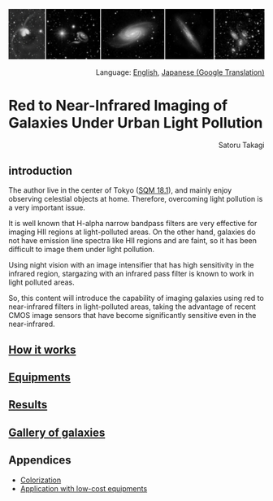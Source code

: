 ![frontImage](imgs/frontImage.jpg)

<p align="right">Language: <a href="https://satakagi.github.io/IR-imaging-of-galaxies-under-light-pollution/">English</a>, <a href="https://translate.google.co.jp/translate?sl=en&tl=ja&u=https%3A%2F%2Fsatakagi.github.io%2FIR-imaging-of-galaxies-under-light-pollution%2F">Japanese (Google Translation)</a></p>

# Red to Near-Infrared Imaging of Galaxies Under Urban Light Pollution

<p align="right">Satoru Takagi</p>
  
## introduction
The author live in the center of Tokyo ([SQM 18.1](https://www.lightpollutionmap.info/#zoom=8&lat=35.67&lon=139.77&layers=B0FFFFFFTFFFFFFFFFF)), and mainly enjoy observing celestial objects at home. Therefore, overcoming light pollution is a very important issue.

It is well known that H-alpha narrow bandpass filters are very effective for imaging HII regions at light-polluted areas.
On the other hand, galaxies do not have emission line spectra like HII regions and are faint, so it has been difficult to image them under light pollution.

Using night vision with an image intensifier that has high sensitivity in the infrared region, stargazing with an infrared pass filter is known to work in light polluted areas.

So, this content will introduce the capability of imaging galaxies using red to near-infrared filters in light-polluted areas, taking the advantage of recent CMOS image sensors that have become significantly sensitive even in the near-infrared.

## [How it works](Basis.md)

## [Equipments](Equipments.md)

## [Results](Results.md)

## [Gallery of galaxies](ImageGallery.md)

## Appendices
* [Colorization](Colorization.md)
* [Application with low-cost equipments](IMX462_QHT5III462C_NIRgalaxyImaging.md)
